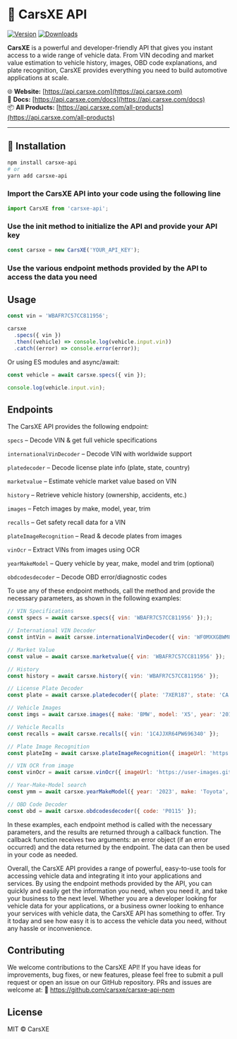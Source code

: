 # 🚗 CarsXE API

[![Version](https://img.shields.io/npm/v/carsxe-api.svg)](https://www.npmjs.com/package/carsxe-api)
[![Downloads](https://img.shields.io/npm/dm/carsxe-api.svg)](https://www.npmjs.com/package/carsxe-api)
<!--[![Minified Size](https://img.shields.io/bundlephobia/minzip/carsxe-api)](https://bundlephobia.com/result?p=carsxe-api)-->
<!--[![Try on RunKit](https://badge.runkitcdn.com/carsxe-api.svg)](https://runkit.com/npm/carsxe-api)-->

**CarsXE** is a powerful and developer-friendly API that gives you instant access to a wide range of vehicle data. From VIN decoding and market value estimation to vehicle history, images, OBD code explanations, and plate recognition, CarsXE provides everything you need to build automotive applications at scale.

🌐 **Website:** [https://api.carsxe.com](https://api.carsxe.com)  
📄 **Docs:** [https://api.carsxe.com/docs](https://api.carsxe.com/docs)  
📦 **All Products:** [https://api.carsxe.com/all-products](https://api.carsxe.com/all-products)

---

## 🚀 Installation

```bash
npm install carsxe-api
# or
yarn add carsxe-api
```

### Import the CarsXE API into your code using the following line

```js
import CarsXE from 'carsxe-api';
```

### Use the init method to initialize the API and provide your API key

```js
const carsxe = new CarsXE('YOUR_API_KEY');
```

### Use the various endpoint methods provided by the API to access the data you need

## Usage

```js
const vin = 'WBAFR7C57CC811956';

carsxe
  .specs({ vin })
  .then((vehicle) => console.log(vehicle.input.vin))
  .catch((error) => console.error(error));
```

Or using ES modules and async/await:

```js
const vehicle = await carsxe.specs({ vin });

console.log(vehicle.input.vin);
```

## Endpoints

The CarsXE API provides the following endpoint:

`specs` – Decode VIN & get full vehicle specifications

`internationalVinDecoder` – Decode VIN with worldwide support

`platedecoder` – Decode license plate info (plate, state, country)

`marketvalue` – Estimate vehicle market value based on VIN

`history` – Retrieve vehicle history (ownership, accidents, etc.)

`images` – Fetch images by make, model, year, trim

`recalls` – Get safety recall data for a VIN

`plateImageRecognition` – Read & decode plates from images

`vinOcr` – Extract VINs from images using OCR

`yearMakeModel` – Query vehicle by year, make, model and trim (optional)

`obdcodesdecoder` – Decode OBD error/diagnostic codes

To use any of these endpoint methods, call the method and provide the necessary parameters, as shown in the following examples:

```js
// VIN Specifications
const specs = await carsxe.specs({ vin: 'WBAFR7C57CC811956' }););

// International VIN Decoder
const intVin = await carsxe.internationalVinDecoder({ vin: 'WF0MXXGBWM8R43240' }););

// Market Value
const value = await carsxe.marketvalue({ vin: 'WBAFR7C57CC811956' });

// History
const history = await carsxe.history({ vin: 'WBAFR7C57CC811956' });

// License Plate Decoder
const plate = await carsxe.platedecoder({ plate: '7XER187', state: 'CA', country: 'US' });

// Vehicle Images
const imgs = await carsxe.images({ make: 'BMW', model: 'X5', year: '2019' });

// Vehicle Recalls
const recalls = await carsxe.recalls({ vin: '1C4JJXR64PW696340' });

// Plate Image Recognition
const plateImg = await carsxe.plateImageRecognition({ imageUrl: 'https://api.carsxe.com/img/apis/plate_recognition.JPG' });

// VIN OCR from image
const vinOcr = await carsxe.vinOcr({ imageUrl: 'https://user-images.githubusercontent.com/5663423/30922082-64edb4fa-a3a8-11e7-873e-3fbcdce8ea3a.png' });

// Year‑Make‑Model search
const ymm = await carsxe.yearMakeModel({ year: '2023', make: 'Toyota', model: 'Camry' });

// OBD Code Decoder
const obd = await carsxe.obdcodesdecoder({ code: 'P0115' });
```

In these examples, each endpoint method is called with the necessary parameters, and the results are returned through a callback function. The callback function receives two arguments: an error object (if an error occurred) and the data returned by the endpoint. The data can then be used in your code as needed.

Overall, the CarsXE API provides a range of powerful, easy-to-use tools for accessing vehicle data and integrating it into your applications and services. By using the endpoint methods provided by the API, you can quickly and easily get the information you need, when you need it, and take your business to the next level. Whether you are a developer looking for vehicle data for your applications, or a business owner looking to enhance your services with vehicle data, the CarsXE API has something to offer. Try it today and see how easy it is to access the vehicle data you need, without any hassle or inconvenience.

## Contributing

We welcome contributions to the CarsXE API! If you have ideas for improvements, bug fixes, or new features, please feel free to submit a pull request or open an issue on our GitHub repository.
PRs and issues are welcome at:
🔗 <https://github.com/carsxe/carsxe-api-npm>

## License

MIT © CarsXE
